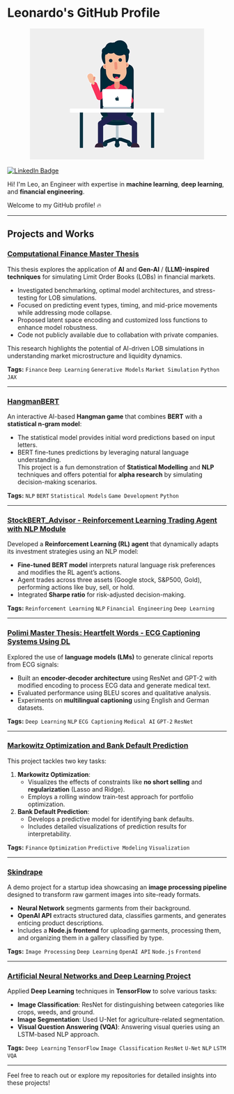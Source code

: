 # Leonardo's GitHub Profile  

<div align="center">
  <img src="profile_gif.gif" alt="me" width="400">
</div>

[![LinkedIn Badge](https://img.shields.io/badge/LinkedIn-Profile-informational?style=flat&logo=linkedin&logoColor=white&color=0077B5)](https://www.linkedin.com/in/leonardo-guerra-leo/)  

Hi! I'm Leo, an Engineer with expertise in **machine learning**, **deep learning**, and **financial engineering**. 

Welcome to my GitHub profile! 🔥

---

## Projects and Works  

### [Computational Finance Master Thesis](https://github.com/leoguerra97/leoguerra97/blob/main/Absract_Leonardo_Guerra.pdf)
This thesis explores the application of **AI** and **Gen-AI** / **(LLM)-inspired techniques** for simulating Limit Order Books (LOBs) in financial markets.  
- Investigated benchmarking, optimal model architectures, and stress-testing for LOB simulations.  
- Focused on predicting event types, timing, and mid-price movements while addressing mode collapse.  
- Proposed latent space encoding and customized loss functions to enhance model robustness.
- Code not publicly available due to collabation with private companies.

This research highlights the potential of AI-driven LOB simulations in understanding market microstructure and liquidity dynamics.  

**Tags:** `Finance` `Deep Learning` `Generative Models` `Market Simulation` `Python` `JAX`  

---

### [HangmanBERT](https://github.com/leoguerra97/HangmanProject)  
An interactive AI-based **Hangman game** that combines **BERT** with a **statistical n-gram model**:  
- The statistical model provides initial word predictions based on input letters.  
- BERT fine-tunes predictions by leveraging natural language understanding.  
This project is a fun demonstration of **Statistical Modelling** and **NLP** techniques and offers potential for **alpha research** by simulating decision-making scenarios.

**Tags:** `NLP` `BERT` `Statistical Models` `Game Development` `Python`  

---

### [StockBERT_Advisor - Reinforcement Learning Trading Agent with NLP Module](https://github.com/leoguerra97/StockBERT_advisor)  
Developed a **Reinforcement Learning (RL) agent** that dynamically adapts its investment strategies using an NLP model:  
- **Fine-tuned BERT model** interprets natural language risk preferences and modifies the RL agent’s actions.  
- Agent trades across three assets (Google stock, S&P500, Gold), performing actions like buy, sell, or hold.  
- Integrated **Sharpe ratio** for risk-adjusted decision-making.  

**Tags:** `Reinforcement Learning` `NLP` `Financial Engineering` `Deep Learning`  

---

### [Polimi Master Thesis: Heartfelt Words - ECG Captioning Systems Using DL](https://github.com/leoguerra97/HeartfeltWords)  
Explored the use of **language models (LMs)** to generate clinical reports from ECG signals:  
- Built an **encoder-decoder architecture** using ResNet and GPT-2 with modified encoding to process ECG data and generate medical text.  
- Evaluated performance using BLEU scores and qualitative analysis.  
- Experiments on **multilingual captioning** using English and German datasets.  

**Tags:** `Deep Learning` `NLP` `ECG Captioning` `Medical AI` `GPT-2` `ResNet`  

---

### [Markowitz Optimization and Bank Default Prediction](https://github.com/leoguerra97/Markowitz_and_Default)  
This project tackles two key tasks:  
1. **Markowitz Optimization**:  
   - Visualizes the effects of constraints like **no short selling** and **regularization** (Lasso and Ridge).  
   - Employs a rolling window train-test approach for portfolio optimization.  
2. **Bank Default Prediction**:  
   - Develops a predictive model for identifying bank defaults.  
   - Includes detailed visualizations of prediction results for interpretability.  

**Tags:** `Finance` `Optimization` `Predictive Modeling` `Visualization`  

---

### [Skindrape](https://github.com/leoguerra97/skindrape)  
A demo project for a startup idea showcasing an **image processing pipeline** designed to transform raw garment images into site-ready formats.  
- **Neural Network** segments garments from their background.  
- **OpenAI API** extracts structured data, classifies garments, and generates enticing product descriptions.  
- Includes a **Node.js frontend** for uploading garments, processing them, and organizing them in a gallery classified by type.  

**Tags:** `Image Processing` `Deep Learning` `OpenAI API` `Node.js` `Frontend`  

--- 

### [Artificial Neural Networks and Deep Learning Project](https://github.com/leoguerra97/ANN_Project)  
Applied **Deep Learning** techniques in **TensorFlow** to solve various tasks:  
- **Image Classification**: ResNet for distinguishing between categories like crops, weeds, and ground.  
- **Image Segmentation**: Used U-Net for agriculture-related segmentation.  
- **Visual Question Answering (VQA)**: Answering visual queries using an LSTM-based NLP approach.  

**Tags:** `Deep Learning` `TensorFlow` `Image Classification` `ResNet` `U-Net` `NLP` `LSTM` `VQA`  

---

Feel free to reach out or explore my repositories for detailed insights into these projects!
